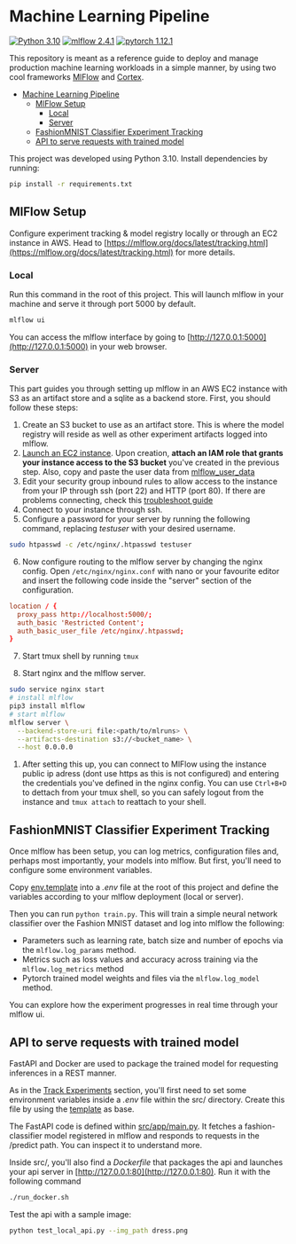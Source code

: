 # Machine Learning Pipeline

[![Python 3.10](https://img.shields.io/badge/python-3.10-blue.svg)](https://www.python.org/downloads/release/python-3100/)
[![mlflow 2.4.1](https://img.shields.io/badge/mlflow-2.4.1-lightblue.svg)](https://mlflow.org/docs/2.4.1/index.html)
[![pytorch 1.12.1](https://img.shields.io/badge/pytorch-1.12-red.svg)](https://pytorch.org/docs/1.12/)

This repository is meant as a reference guide to deploy and manage production machine learning workloads in a simple manner, by using two cool frameworks [MlFlow](https://mlflow.org/docs/latest/index.html) and [Cortex](https://docs.cortexlabs.com/).

- [Machine Learning Pipeline](#machine-learning-pipeline)
  - [MlFlow Setup](#mlflow-setup)
    - [Local](#local)
    - [Server](#server)
  - [FashionMNIST Classifier Experiment Tracking](#fashionmnist-classifier-experiment-tracking)
  - [API to serve requests with trained model](#api-to-serve-requests-with-trained-model)

This project was developed using Python 3.10. Install dependencies by running:

```bash
pip install -r requirements.txt
```

## MlFlow Setup

Configure experiment tracking & model registry locally or through an EC2 instance in AWS. Head to [https://mlflow.org/docs/latest/tracking.html](https://mlflow.org/docs/latest/tracking.html) for more details.

### Local

Run this command in the root of this project. This will launch mlflow in your machine and serve it through port 5000 by default.

```bash
mlflow ui
```

You can access the mlflow interface by going to [http://127.0.0.1:5000](http://127.0.0.1:5000) in your web browser.

### Server

This part guides you through setting up mlflow in an AWS EC2 instance with S3 as an artifact store and a sqlite as a backend store. First, you should follow these steps:

1. Create an S3 bucket to use as an artifact store. This is where the model registry will reside as well as other experiment artifacts logged into mlflow.
2. [Launch an EC2 instance](https://docs.aws.amazon.com/AWSEC2/latest/UserGuide/EC2_GetStarted.html). Upon creation, **attach an IAM role that grants your instance access to the S3 bucket** you've created in the previous step. Also, copy and paste the user data from [mlflow_user_data](mlflow_user_data.sh)
3. Edit your security group inbound rules to allow access to the instance from your IP through ssh (port 22) and HTTP (port 80). If there are problems connecting, check this [troubleshoot guide](https://docs.aws.amazon.com/AWSEC2/latest/UserGuide/TroubleshootingInstancesConnecting.html)
4. Connect to your instance through ssh.
5. Configure a password for your server by running the following command, replacing *testuser* with your desired username.
  
```bash
sudo htpasswd -c /etc/nginx/.htpasswd testuser
```

6. Now configure routing to the mlflow server by changing the nginx config. Open `/etc/nginx/nginx.conf` with nano or your favourite editor and insert the following code inside the "server" section of the configuration.
   
```conf
location / {
  proxy_pass http://localhost:5000/;
  auth_basic 'Restricted Content';
  auth_basic_user_file /etc/nginx/.htpasswd;
}
```

7. Start tmux shell by running `tmux`

8. Start nginx and the mlflow server.

```bash
sudo service nginx start
# install mlflow
pip3 install mlflow
# start mlflow
mlflow server \
  --backend-store-uri file:<path/to/mlruns> \
  --artifacts-destination s3://<bucket_name> \
  --host 0.0.0.0
```

1. After setting this up, you can connect to MlFlow using the instance public ip adress (dont use https as this is not configured) and entering the credentials you've defined in the nginx config. You can use `Ctrl+B+D` to dettach from your tmux shell, so you can safely logout from the instance and `tmux attach` to reattach to your shell.

## FashionMNIST Classifier Experiment Tracking

Once mlflow has been setup, you can log metrics, configuration files and, perhaps most importantly, your models into mlflow. But first, you'll need to configure some environment variables.

Copy [env.template](env.template) into a *.env* file at the root of this project and define the variables according to your mlflow deployment (local or server).

Then you can run `python train.py`. This will train a simple neural network classifier over the Fashion MNIST dataset and log into mlflow the following:

- Parameters such as learning rate, batch size and number of epochs via the `mlflow.log_params` method.
- Metrics such as loss values and accuracy across training via the `mlflow.log_metrics` method
- Pytorch trained model weights and files via the `mlflow.log_model` method.

You can explore how the experiment progresses in real time through your mlflow ui.

## API to serve requests with trained model

FastAPI and Docker are used to package the trained model for requesting inferences in a REST manner.

As in the [Track Experiments](#track-experiments) section, you'll first need to set some environment variables inside a *.env* file within the src/ directory. Create this file by using the [template](src/.env.template) as base.

The FastAPI code is defined within [src/app/main.py](src/app/main.py). It fetches a fashion-classifier model registered in mlflow and responds to requests in the /predict path. You can inspect it to understand more.

Inside src/, you'll also find a *Dockerfile* that packages the api and launches your api server in [http://127.0.0.1:80](http://127.0.0.1:80). Run it with the following command

```bash
./run_docker.sh
```

Test the api with a sample image:

```bash
python test_local_api.py --img_path dress.png
```
